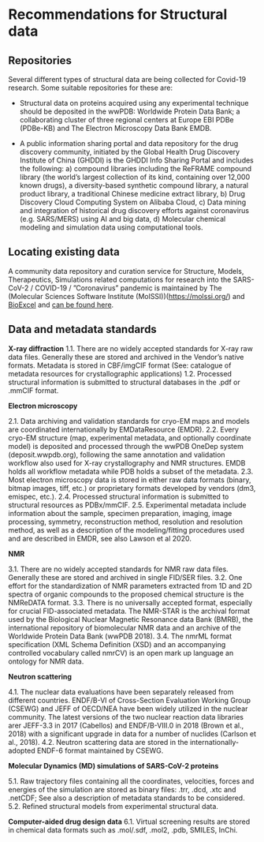 # Recommendations for Structural data
## Repositories
Several different types of structural data are being collected for Covid-19 research. Some suitable repositories for these are:
* Structural data on proteins acquired using any experimental technique should be deposited in the wwPDB: Worldwide Protein Data Bank; a collaborating cluster of three regional centers at Europe EBI PDBe (PDBe-KB) and The Electron Microscopy Data Bank EMDB.

* A public information sharing portal and data repository for the drug discovery community, initiated by the Global Health Drug Discovery Institute of China (GHDDI) is the GHDDI Info Sharing Portal and includes the following: a) compound libraries including the ReFRAME compound library (the world’s largest collection of its kind, containing over 12,000 known drugs), a diversity-based synthetic compound library, a natural product library, a traditional Chinese medicine extract library, b) Drug Discovery Cloud Computing System on Alibaba Cloud, c) Data mining and integration of historical drug discovery efforts against coronavirus (e.g. SARS/MERS) using AI and big data, d) Molecular chemical modeling and simulation data using computational tools.

## Locating existing data 
A community data repository and curation service for Structure, Models, Therapeutics, Simulations related computations for research into the SARS-CoV-2 / COVID-19 / ”Coronavirus” pandemic is maintained by The (Molecular Sciences Software Institute (MolSSI))(https://molssi.org/) and [BioExcel](https://bioexcel.eu/) and [can be found here](https://covid.bioexcel.eu/).

## Data and metadata standards
**X-ray diffraction**
1.1. There are no widely accepted standards for X-ray raw data files. Generally these are stored and archived in the Vendor’s native formats. Metadata is stored in CBF/imgCIF format (See: catalogue of metadata resources for crystallographic applications) 
1.2. Processed structural information is submitted to structural databases in the .pdf or .mmCIF format.

**Electron microscopy**

2.1. Data archiving and validation standards for cryo-EM maps and models are coordinated internationally by EMDataResource (EMDR).
2.2. Every cryo-EM structure (map, experimental metadata, and optionally coordinate model) is deposited and processed through the wwPDB OneDep system
(deposit.wwpdb.org), following the same annotation and validation workflow also used for X-ray crystallography and NMR structures. EMDB holds all workflow
metadata while PDB holds a subset of the metadata.
2.3. Most electron microscopy data is stored in either raw data formats (binary, bitmap images, tiff, etc.) or proprietary formats developed by vendors (dm3, emispec, etc.).
2.4. Processed structural information is submitted to structural resources as PDBx/mmCIF.
2.5. Experimental metadata include information about the sample, specimen
preparation, imaging, image processing, symmetry, reconstruction method,
resolution and resolution method, as well as a description of the modeling/fitting procedures used and are described in EMDR, see also Lawson et al 2020.

**NMR**

3.1. There are no widely accepted standards for NMR raw data files. Generally these are stored and archived in single FID/SER files.
3.2. One effort for the standardization of NMR parameters extracted from 1D and 2D spectra of organic compounds to the proposed chemical structure is the NMReDATA format.
3.3. There is no universally accepted format, especially for crucial FID-associated metadata. The NMR-STAR is the archival format used by the Biological Nuclear Magnetic Resonance data Bank (BMRB), the international repository of biomolecular NMR data and an archive of the Worldwide Protein Data Bank (wwPDB 2018).
3.4. The nmrML format specification (XML Schema Definition (XSD) and an
accompanying controlled vocabulary called nmrCV) is an open mark up language an ontology for NMR data.

**Neutron scattering**

4.1. The nuclear data evaluations have been separately released from different countries. ENDF/B-VI of Cross-Section Evaluation Working Group (CSEWG) and JEFF of OECD/NEA have been widely utilized in the nuclear community. The latest versions of the two nuclear reaction data libraries arer JEFF-3.3 in 2017 (Cabellos) and ENDF/B-VIII.0 in 2018 (Brown et al., 2018) with a significant upgrade in data for a number of nuclides (Carlson et al., 2018).
4.2. Neutron scattering data are stored in the internationally-adopted ENDF-6 format maintained by CSEWG.

**Molecular Dynamics (MD) simulations of SARS-CoV-2 proteins**

5.1. Raw trajectory files containing all the coordinates, velocities, forces and energies of the simulation are stored as binary files: .trr, .dcd, .xtc and .netCDF; See also a description of metadata standards to be considered.
5.2. Refined structural models from experimental structural data.

**Computer-aided drug design data**
6.1. Virtual screening results are stored in chemical data formats such as .mol/.sdf, .mol2, .pdb, SMILES, InChi.

